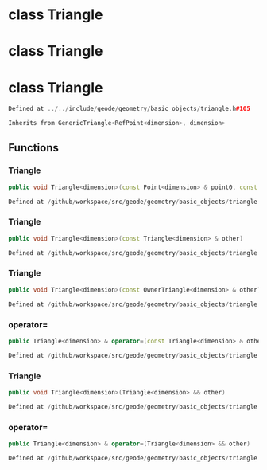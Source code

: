 # class Triangle

# class Triangle

# class Triangle

```cpp
Defined at ../../include/geode/geometry/basic_objects/triangle.h#105
```

```cpp
Inherits from GenericTriangle<RefPoint<dimension>, dimension>
```



## Functions

### Triangle

```cpp
public void Triangle<dimension>(const Point<dimension> & point0, const Point<dimension> & point1, const Point<dimension> & point2)
```

```cpp
Defined at /github/workspace/src/geode/geometry/basic_objects/triangle.cpp#299
```

### Triangle

```cpp
public void Triangle<dimension>(const Triangle<dimension> & other)
```

```cpp
Defined at /github/workspace/src/geode/geometry/basic_objects/triangle.cpp#306
```

### Triangle

```cpp
public void Triangle<dimension>(const OwnerTriangle<dimension> & other)
```

```cpp
Defined at /github/workspace/src/geode/geometry/basic_objects/triangle.cpp#312
```

### operator=

```cpp
public Triangle<dimension> & operator=(const Triangle<dimension> & other)
```

```cpp
Defined at /github/workspace/src/geode/geometry/basic_objects/triangle.cpp#318
```

### Triangle

```cpp
public void Triangle<dimension>(Triangle<dimension> && other)
```

```cpp
Defined at /github/workspace/src/geode/geometry/basic_objects/triangle.cpp#325
```

### operator=

```cpp
public Triangle<dimension> & operator=(Triangle<dimension> && other)
```

```cpp
Defined at /github/workspace/src/geode/geometry/basic_objects/triangle.cpp#330
```



